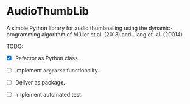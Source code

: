 # AudioThumbLib

A simple Python library for audio thumbnailing using the dynamic-programming algorithm of Müller et al. (2013) and Jiang et. al. (20014).

TODO:

- [X] Refactor as Python class.
- [ ] Implement `argparse` functionality.
- [ ] Deliver as package.
- [ ] Implement automated test.


